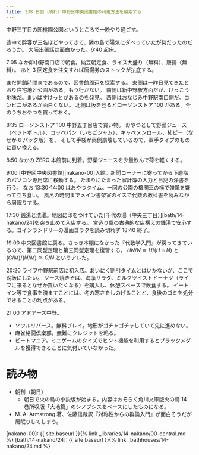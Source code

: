 ```yaml
---
title: 238 日目（晴れ）中野区中央図書館の利用方法を模索する
---
```


中野三丁目の囲桃園公園というところで一晩やり過ごす。

途中で酔客が三名ほどやってきて、隣の島で陽気にダベっていたが何だったのだろうか。
大阪出張話は面白かった。6:40 起床。

7:05 なか卯中野南口店で朝食。納豆朝定食、ライス大盛り（無料）、唐揚〈無料）。
あと 3 回定食を注文すれば唐揚券のストックが払底する。

まだ開館時間まであるので、図書館周辺を探索する。
東側は一昨日見てきたとおり住宅地と公園がある。もう行かない。
南側は新中野駅方面だが、けっこう地味だ。まいばすけっとがあるのを発見。
西側はおなじみ中野駅南口側だ。コンビニがあるが面白くない。
北側は坂を登るとローソンストア 100 がある。今のうちおやつを買っておく。

8:35 ローソンストア 100 中野五丁目店で買い物。
おやつとして野菜ジュース（ペットボトル）、コッペパン（いちごジャム）、キャベメンロール、柿ピー（なぜか 6 パック版）を、
そして手袋が両側崩壊しているので、軍手タイプのものに買い換える。

8:50 なかの ZERO 本館前に到着。野菜ジュースを少量飲んで荷を軽くする。

9:00 [中野区中央図書館][nakano-00]入館。新聞コーナーに寄ってから下層階のパソコン専用席に移動する。
たまりにたまった家計簿の入力と日記の浄書を行う。
なお 13:30-14:00 はおやつタイム。一回の公園の機関車の横で強風を嫌って立ち食い。
風呂の時間までメイン書架室のイスで代数の教科書を読みながら居眠りする。

17:30 銭湯と洗濯。地図に印をつけていた[千代の湯（中央三丁目）][bath/14-nakano/24]を突き止めて入店する。
宮造り風の古典的な店構えの銭湯で安心する。コインランドリーの漫画ゴラクを読み切れず 18:40 終了。

19:00 中央図書館に戻る。さっき本棚になかった『代数学入門』が戻ってきているので、第二同型定理と第三同型定理を復習する。
$HN/N \cong H/(H \cap N)$ と $(G/M)/(N/M) \cong G/N$ というアレだ。

20:20 ライフ中野駅前店に初入店。あいにく割引タイムとはいかないが、ここで晩飯にしたい。
ソース焼きそば、海藻サラダ、ミルクツイストドーナツ（ライフに来るとなぜか買いたくなる）を購入し、休憩スペースで飲食する。
イートイン等で食事を済ますことには、冬の寒さをしのげることと、食後のゴミを処分できることの利点がある。

21:00 アドアーズ中野。

* ソウルリバース。無料プレイ。地形がゴチャゴチャしていて先に進めない。
* 麻雀格闘倶楽部。無難にクレジットを粘る。
* ビートマニア。ミニゲームのクイズでヒント機能を利用するとブラックメダルを獲得できることに気付いていなかった。

# 読み物

* 朝刊（朝日）
  * 朝日で火の鳥の小説版が始まる。内容はおそらく角川文庫版火の鳥 14 巻所収版「大地篇」のシノプシスをベースにしたものになる。
* M. A. Armstrong 著、佐藤信哉訳『対称性からの群論入門』が面白そうだが居眠りしてしまう。

[nakano-00]: {{ site.baseurl }}{% link _libraries/14-nakano/00-central.md %}
[bath/14-nakano/24]: {{ site.baseurl }}{% link _bathhouses/14-nakano/24.md %}
